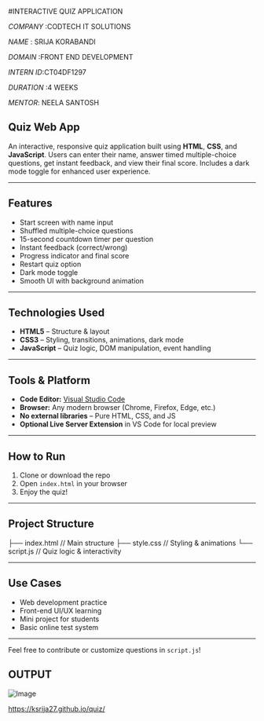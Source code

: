 #INTERACTIVE QUIZ APPLICATION

*COMPANY* :CODTECH IT SOLUTIONS

*NAME* : SRIJA KORABANDI

*DOMAIN* :FRONT END DEVELOPMENT

*INTERN ID*:CT04DF1297

*DURATION* :4 WEEKS

*MENTOR*: NEELA SANTOSH

##  Quiz Web App

An interactive, responsive quiz application built using **HTML**, **CSS**, and **JavaScript**. Users can enter their name, answer timed multiple-choice questions, get instant feedback, and view their final score. Includes a dark mode toggle for enhanced user experience.

---

##  Features

-  Start screen with name input  
-  Shuffled multiple-choice questions  
-  15-second countdown timer per question  
-  Instant feedback (correct/wrong)  
-  Progress indicator and final score  
-  Restart quiz option  
-  Dark mode toggle  
-  Smooth UI with background animation

---

##  Technologies Used

- **HTML5** – Structure & layout  
- **CSS3** – Styling, transitions, animations, dark mode  
- **JavaScript** – Quiz logic, DOM manipulation, event handling

---

## Tools & Platform

- **Code Editor:** [Visual Studio Code](https://code.visualstudio.com/)  
- **Browser:** Any modern browser (Chrome, Firefox, Edge, etc.)  
- **No external libraries** – Pure HTML, CSS, and JS  
- **Optional Live Server Extension** in VS Code for local preview

---

##  How to Run

1. Clone or download the repo  
2. Open `index.html` in your browser  
3. Enjoy the quiz!

---

## Project Structure
├── index.html // Main structure
├── style.css // Styling & animations
└── script.js // Quiz logic & interactivity


---

##  Use Cases

- Web development practice  
- Front-end UI/UX learning  
- Mini project for students  
- Basic online test system

---

Feel free to contribute or customize questions in `script.js`!


## OUTPUT
![Image](https://github.com/user-attachments/assets/7438aa8e-697a-4c16-a613-44b11ad2b039)

https://ksrija27.github.io/quiz/
